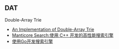 ## DAT

Double-Array Trie


- [An Implementation of Double-Array Trie](https://linux.thai.net/~thep/datrie/datrie.html)
- [Manticore Search:使用 C++ 开发的高性能搜索引擎](https://manual.manticoresearch.com/Introduction)
- [使用Go开发搜索引擎](https://github.com/johnlui/DIYSearchEngine)
